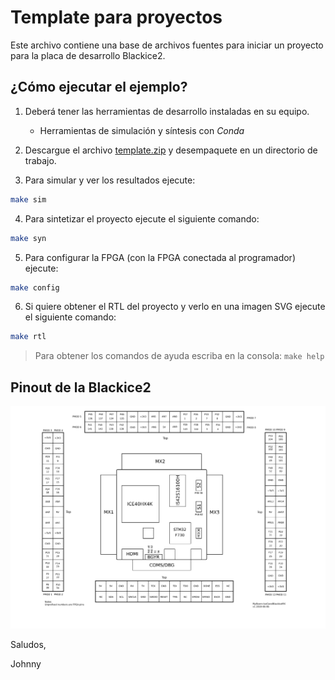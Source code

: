 # Template para proyectos

Este archivo contiene una base de archivos fuentes para iniciar un proyecto para la placa de desarrollo Blackice2.

## ¿Cómo ejecutar el ejemplo?

1. Deberá tener las herramientas de desarrollo instaladas en su equipo.
    * Herramientas de simulación y síntesis con *Conda*

2. Descargue el archivo [template.zip](./template.zip) y desempaquete en un directorio de trabajo.

3. Para simular y ver los resultados ejecute:
```bash
make sim
```

4. Para sintetizar el proyecto ejecute el siguiente comando:
```bash
make syn
```

5. Para configurar la FPGA (con la FPGA conectada al programador) ejecute:
```bash
make config
```

6. Si quiere obtener el RTL del proyecto y verlo en una imagen SVG ejecute el siguiente comando:
```bash
make rtl
```

> Para obtener los comandos de ayuda escriba en la consola: `make help`

## Pinout de la Blackice2

![pin out Blackice2](./blackice-mx-pinout.png) 

Saludos,

Johnny
